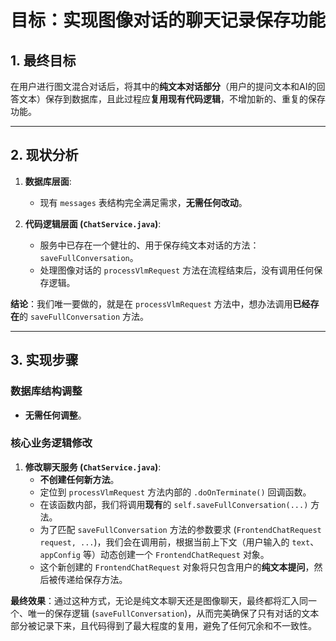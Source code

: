 # 目标：实现图像对话的聊天记录保存功能

## 1. 最终目标

在用户进行图文混合对话后，将其中的**纯文本对话部分**（用户的提问文本和AI的回答文本）保存到数据库，且此过程应**复用现有代码逻辑**，不增加新的、重复的保存功能。

---

## 2. 现状分析

1.  **数据库层面**:
    *   现有 `messages` 表结构完全满足需求，**无需任何改动**。

2.  **代码逻辑层面 (`ChatService.java`)**:
    *   服务中已存在一个健壮的、用于保存纯文本对话的方法：`saveFullConversation`。
    *   处理图像对话的 `processVlmRequest` 方法在流程结束后，没有调用任何保存逻辑。

**结论**：我们唯一要做的，就是在 `processVlmRequest` 方法中，想办法调用**已经存在**的 `saveFullConversation` 方法。

---

## 3. 实现步骤

### 数据库结构调整

*   **无需任何调整**。

### 核心业务逻辑修改

1.  **修改聊天服务 (`ChatService.java`)**:
    *   **不创建任何新方法**。
    *   定位到 `processVlmRequest` 方法内部的 `.doOnTerminate()` 回调函数。
    *   在该函数内部，我们将调用**现有**的 `self.saveFullConversation(...)` 方法。
    *   为了匹配 `saveFullConversation` 方法的参数要求 (`FrontendChatRequest request, ...`)，我们会在调用前，根据当前上下文（用户输入的 `text`、`appConfig` 等）动态创建一个 `FrontendChatRequest` 对象。
    *   这个新创建的 `FrontendChatRequest` 对象将只包含用户的**纯文本提问**，然后被传递给保存方法。

**最终效果**：通过这种方式，无论是纯文本聊天还是图像聊天，最终都将汇入同一个、唯一的保存逻辑 (`saveFullConversation`)，从而完美确保了只有对话的文本部分被记录下来，且代码得到了最大程度的复用，避免了任何冗余和不一致性。
